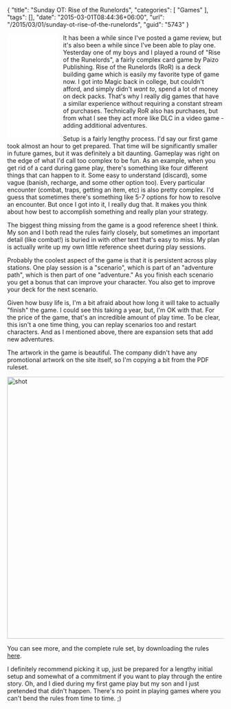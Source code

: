 {
	"title": "Sunday OT: Rise of the Runelords",
	"categories": [
		"Games"
	],
	"tags": [],
	"date": "2015-03-01T08:44:36+06:00",
	"url": "/2015/03/01/sunday-ot-rise-of-the-runelords",
	"guid": "5743"
}

<iframe style="width:120px;height:240px;float:left;margin-right:10px" marginwidth="0" marginheight="0" scrolling="no" frameborder="0" src="//ws-na.amazon-adsystem.com/widgets/q?ServiceVersion=20070822&OneJS=1&Operation=GetAdHtml&MarketPlace=US&source=ac&ref=qf_sp_asin_til&ad_type=product_link&tracking_id=raymondcamden-20&marketplace=amazon&region=US&placement=1601255500&asins=1601255500&linkId=DLA5R4D6RXHB5ELF&show_border=true&link_opens_in_new_window=false">
</iframe>  It has been a while since I've posted a game review, but it's also been a while since I've been able to play one. Yesterday one of my boys and I played a round of "Rise of the Runelords", a fairly complex card game by Paizo Publishing. Rise of the Runelords (RoR) is a deck building game which is easily my favorite type of game now. I got into Magic back in college, but couldn't afford, and simply didn't <i>want to</i>, spend a lot of money on deck packs. That's why I really dig games that have a similar experience without requiring a constant stream of purchases. Technically RoR also has purchases, but from what I see they act more like DLC in a video game - adding additional adventures. 

<!--more-->

Setup is a fairly lengthy process. I'd say our first game took almost an hour to get prepared. That time will be significantly smaller in future games, but it was definitely a bit daunting. Gameplay was right on the edge of what I'd call too complex to be fun. As an example, when you get rid of a card during game play, there's something like four different things that can happen to it. Some easy to understand (discard), some vague (banish, recharge, and some other option too). Every particular encounter (combat, traps, getting an item, etc) is also pretty complex. I'd guess that sometimes there's something like 5-7 options for how to resolve an encounter. But once I got into it, I really dug that. It makes you think about how best to accomplish something and really plan your strategy. 

The biggest thing missing from the game is a good reference sheet I think. My son and I both read the rules fairly closely, but sometimes an important detail (like combat!) is buried in with other text that's easy to miss. My plan is actually write up my own little reference sheet during play sessions.

Probably the coolest aspect of the game is that it is persistent across play stations. One play session is a "scenario", which is part of an "adventure path", which is then part of one "adventure." As you finish each scenario you get a bonus that can improve your character. You also get to improve your deck for the next scenario. 

Given how busy life is, I'm a bit afraid about how long it will take to actually "finish" the game. I could see this taking a year, but, I'm OK with that. For the price of the game, that's an incredible amount of play time. To be clear, this isn't a one time thing, you can replay scenarios too and restart characters. And as I mentioned above, there are expansion sets that add new adventures. 

The artwork in the game is beautiful. The company didn't have any promotional artwork on the site itself, so I'm copying a bit from the PDF ruleset.

<a href="http://www.raymondcamden.com/wp-content/uploads/2015/03/shot.png"><img src="https://static.raymondcamden.com/images/wp-content/uploads/2015/03/shot.png" alt="shot" width="780" height="610" class="alignnone size-full wp-image-5744" /></a>

You can see more, and the complete rule set, by downloading the rules <a href="http://paizo.com/download/pathfinder/PZO6000-Rulebook.zip">here</a>.

I definitely recommend picking it up, just be prepared for a lengthy initial setup and somewhat of a commitment if you want to play through the entire story. Oh, and I died during my first game play but my son and I just pretended that didn't happen. There's no point in playing games where you can't bend the rules from time to time. ;) 